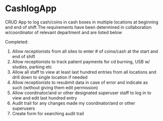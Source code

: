 # CashlogApp
CRUD App to log cash/coins in cash boxes in multiple locations at beginning and end of shift The requirements have been determined in collaboration w/coordinator of relevant department and are listed below

Completed:
1. Allow receptionists from all sites  to enter # of coins/cash at the start and end of shift
2. Allow receptionists to track patient payments for cd burning, USB w/ studies, parking etc
3. Allow all staff to view at least last hundred entries from all locations and drill down to single location if needed
4. Allow receptionists to resubmit data in case of error and indicate as such (without giving them edit permission)
4. Allow coordinator/and or other designated superuser staff to log in to view and edit last hundred entry
5. Audit trail for any changes made my coordinator/and or other superusers
6. Create form for searching audit trail

